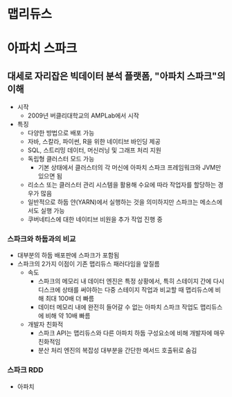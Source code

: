 # 맵리듀스

# 아파치 스파크
## 대세로 자리잡은 빅데이터 분석 플랫폼, "아파치 스파크"의 이해
- 시작
    - 2009년 버클리대학교의 AMPLab에서 시작
- 특징
    - 다양한 방법으로 배포 가능
    - 자바, 스칼라, 파이썬, R을 위한 네이티브 바인딩 제공
    - SQL, 스트리밍 데이터, 머신러닝 및 그래프 처리 지원
    - 독립형 클러스터 모드 가능
        - 기본 상태에서 클러스터의 각 머신에 아파치 스파크 프레임워크와 JVM만 있으면 됨
    - 리소스 또는 클러스터 관리 시스템을 활용해 수요에 따라 작업자를 할당하는 경우가 많음
    - 일반적으로 하둡 얀(YARN)에서 실행하는 것을 의미하지만 스파크는 메소스에서도 실행 가능
    - 쿠버네티스에 대한 네이티브 비원을 추가 작업 진행 중

### 스파크와 하둡과의 비교
- 대부분의 하둡 배포판에 스파크가 포함됨
- 스파크의 2가지 이점이 기존 맵리듀스 패러다임을 앞질름
    - 속도
        - 스파크의 메모리 내 데이터 엔진은 특정 상황에서, 특히 스테이지 간에 다시 디스크에 상태를 써야하는 다중 스테이지 작업과 비교할 때 맵리듀스에 비해 최대 100배 더 빠름
        - 데이터 메모리 내에 완전히 들어갈 수 없는 아파치 스파크 작업도 맵리듀스에 비해 약 10배 빠름
    - 개발자 친화적
        - 스파크 API는 맵리듀스와 다른 아파치 하둡 구성요소에 비해 개발자에 매우 친화적임
        - 분산 처리 엔진의 복잡성 대부분을 간단한 메서드 호출뒤로 숨김
### 스파크 RDD
- 아파치 
